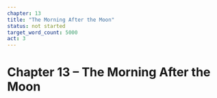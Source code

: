 ```yaml
---
chapter: 13
title: "The Morning After the Moon"
status: not started
target_word_count: 5000
act: 3
---
```


# Chapter 13 – The Morning After the Moon
